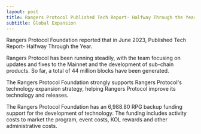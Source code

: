 ```yaml
---
layout: post
title: Rangers Protocol Published Tech Report- Halfway Through the Year
subtitle: Global Expansion
---
```


Rangers Protocol Foundation reported that in June 2023, Published Tech Report- Halfway Through the Year.

Rangers Protocol has been running steadily, with the team focusing on updates and fixes to the Mainnet and the development of sub-chain products. So far, a total of 44 million blocks have been generated.

The Rangers Protocol Foundation strongly supports Rangers Protocol's technology expansion strategy, helping Rangers Protocol improve its technology and releases. 

The Rangers Protocol Foundation has an 6,988.80 RPG backup funding support for the development of technology.  The funding includes activity costs to market the program, event costs, KOL rewards and other administrative costs. 
